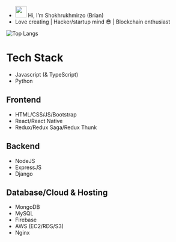 - <img src="https://raw.githubusercontent.com/MartinHeinz/MartinHeinz/master/wave.gif" width="30px">    Hi, I’m Shokhrukhmirzo (Brian)
- Love creating | Hacker/startup mind 😎 | Blockchain enthusiast

<div>
<!--   <p><img src="https://github-readme-stats.vercel.app/api?username=Brian-1812&theme=tokyonight&show_icons=true" alt="Brian's github stats" style="max-width:100%;"></p> -->
  <p><img src="https://github-readme-stats.vercel.app/api/top-langs/?username=Brian-1812&theme=tokyonight&show_icons=true&layout=compact" alt="Top Langs" style="max-width:100%;"></p>
<!--   <p><img src="https://github-readme-stats.vercel.app/api/pin/?username=Brian-1812&theme=tokyonight&show_icons=true&repo=vueComponent" alt="Top Langs" style="max-width:100%;"></p> -->
<!--   <p><img src="https://www.codewars.com/users/mukhammadjcn/badges/large" alt="Codewars" style="max-width:100%;"></p> -->
</div>

# Tech Stack 
- Javascript (& TypeScript)
- Python
## Frontend
- HTML/CSS/JS/Bootstrap
- React/React Native
- Redux/Redux Saga/Redux Thunk
## Backend
- NodeJS
- ExpressJS
- Django
## Database/Cloud & Hosting
- MongoDB
- MySQL
- Firebase
- AWS (EC2/RDS/S3)
- Nginx


<!---
bakhr0mkhan/bakhr0mkhan is a ✨ special ✨ repository because its `README.md` (this file) appears on your GitHub profile.
You can click the Preview link to take a look at your changes.
--->
